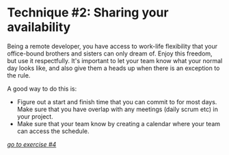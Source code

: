 # Technique #2: Sharing your availability

Being a remote developer, you have access to work-life flexibility that your office-bound brothers and sisters can only dream of.  Enjoy this freedom, but use it respectfully.
It's important to let your team know what your normal day looks like, and also give them a heads up when there is an exception to the rule.

A good way to do this is:
* Figure out a start and finish time that you can commit to for most days. Make sure that you have overlap with any meetings (daily scrum etc) in your project.
* Make sure that your team know by creating a calendar where your team can access the schedule.

[_go to exercise #4_](ex4%20Share%20your%20usual%20working%20hours%20with.md)